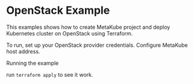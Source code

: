 # OpenStack Example

This examples shows how to create MetaKube project and deploy Kubernetes cluster on OpenStack using Terraform.

To run, set up your OpenStack provider credentials. Configure MetaKube host address.

Running the example

run `terraform apply` to see it work.
